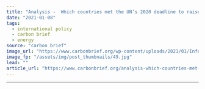 ```yaml
---
title: "Analysis -  Which countries met the UN’s 2020 deadline to raise ‘climate ambition’?"
date: "2021-01-08"
tags: 
  - international policy
  - carbon brief
  - energy
source: "carbon brief"
image_url: "https://www.carbonbrief.org/wp-content/uploads/2021/01/Informal-consultations-at-COP25-Madrid-583x372.jpg"
image_fp: "/assets/img/post_thumbnails/49.jpg"
lead: ""
article_url: "https://www.carbonbrief.org/analysis-which-countries-met-the-uns-2020-deadline-to-raise-climate-ambition"
---
```


---

